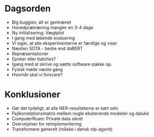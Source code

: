 # Dagsorden
- Big buggies; alt er gentrænet
- Hovedprætræning mangler en 3-4 dage
- Ny initialisering: Vægtplot
- I gang med løbende evaluering
- Vi siger, at alle eksperimenterne er færdige og viser
- Næsten SOTA - bedre end daBERT
- Repræsentationer
- Epoker eller batches?
- Igang med at skrive og sætte software-pakke op.
- Fysisk møde næste gang
- Hvornår skal vi forsvare?

# Konklusioner
- Gør det tydeligt, at alle NER-resultaterne er kørt selv
- Fejlkorrelationsmatrix mellem nogle eksiterende modeller og daluke
- ComputerRoam: Private data sikret
- Overvejelser for reimplementering
- Transformere generelt (måske i dansk nlp-agsnit)
